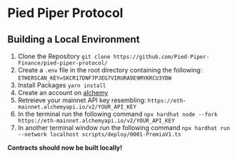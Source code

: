 # Pied Piper Protocol

## Building a Local Environment
1. Clone the Repository `git clone https://github.com/Pied-Piper-Finance/pied-piper-protocol/`
2. Create a `.env` file in the root directory containing the following: `ETHERSCAN_KEY=SKCR17DNF7PJEG7VIRURA9E9MYKRCU3YDW`
3. Install Packages `yarn install`
4. Create an account on [alchemy](https://www.alchemyapi.io/)
5. Retreieve your mainnet API key resembling: `https://eth-mainnet.alchemyapi.io/v2/YOUR_API_KEY`
6. In the terminal run the following command `npx hardhat node --fork https://eth-mainnet.alchemyapi.io/v2/YOUR_API_KEY`
7. In another terminal window run the following command `npx hardhat run --network localhost scripts/deploy/0001-PremiaV1.ts`

**Contracts should now be built locally!**
